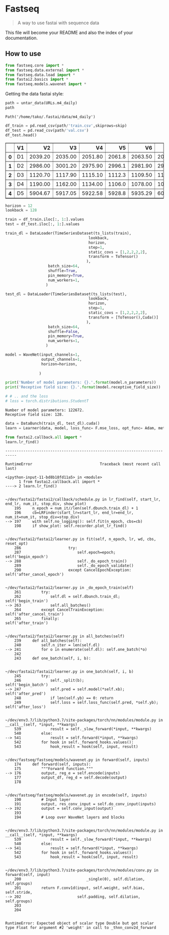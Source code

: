 <!--

#################################################
### THIS FILE WAS AUTOGENERATED! DO NOT EDIT! ###
#################################################
# file to edit: nbs/index.ipynb
# command to build the docs after a change: nbdev_build_docs

-->

# Fastseq

> A way to use fastai with sequence data


This file will become your README and also the index of your documentation.

## How to use
<div class="codecell" markdown="1">
<div class="input_area" markdown="1">

```python
from fastseq.core import *
from fastseq.data.external import *
from fastseq.data.load import *
from fastai2.basics import *
from fastseq.models.wavenet import *
```

</div>

</div>

Getting the data fastai style:
<div class="codecell" markdown="1">
<div class="input_area" markdown="1">

```python
path = untar_data(URLs.m4_daily)
path
```

</div>
<div class="output_area" markdown="1">




    Path('/home/tako/.fastai/data/m4_daily')



</div>

</div>
<div class="codecell" markdown="1">
<div class="input_area" markdown="1">

```python
df_train = pd.read_csv(path/'train.csv',skiprows=skip)
df_test = pd.read_csv(path/'val.csv')
df_test.head()
```

</div>
<div class="output_area" markdown="1">




<div>
<style scoped>
    .dataframe tbody tr th:only-of-type {
        vertical-align: middle;
    }

    .dataframe tbody tr th {
        vertical-align: top;
    }

    .dataframe thead th {
        text-align: right;
    }
</style>
<table border="1" class="dataframe">
  <thead>
    <tr style="text-align: right;">
      <th></th>
      <th>V1</th>
      <th>V2</th>
      <th>V3</th>
      <th>V4</th>
      <th>V5</th>
      <th>V6</th>
      <th>V7</th>
      <th>V8</th>
      <th>V9</th>
      <th>V10</th>
      <th>V11</th>
      <th>V12</th>
      <th>V13</th>
      <th>V14</th>
      <th>V15</th>
    </tr>
  </thead>
  <tbody>
    <tr>
      <th>0</th>
      <td>D1</td>
      <td>2039.20</td>
      <td>2035.00</td>
      <td>2051.80</td>
      <td>2061.8</td>
      <td>2063.50</td>
      <td>2069.5</td>
      <td>2054.00</td>
      <td>2057.00</td>
      <td>2062.80</td>
      <td>2066.40</td>
      <td>2067.40</td>
      <td>2071.40</td>
      <td>2083.80</td>
      <td>2080.60</td>
    </tr>
    <tr>
      <th>1</th>
      <td>D2</td>
      <td>2986.00</td>
      <td>3001.20</td>
      <td>2975.90</td>
      <td>2996.1</td>
      <td>2981.90</td>
      <td>2985.5</td>
      <td>2975.80</td>
      <td>2956.20</td>
      <td>2964.70</td>
      <td>2989.00</td>
      <td>2991.40</td>
      <td>3024.90</td>
      <td>3070.80</td>
      <td>3076.90</td>
    </tr>
    <tr>
      <th>2</th>
      <td>D3</td>
      <td>1120.70</td>
      <td>1117.90</td>
      <td>1115.10</td>
      <td>1112.3</td>
      <td>1109.50</td>
      <td>1106.7</td>
      <td>1103.90</td>
      <td>1101.10</td>
      <td>1098.30</td>
      <td>1095.50</td>
      <td>1092.70</td>
      <td>1089.90</td>
      <td>1087.10</td>
      <td>1084.30</td>
    </tr>
    <tr>
      <th>3</th>
      <td>D4</td>
      <td>1190.00</td>
      <td>1162.00</td>
      <td>1134.00</td>
      <td>1106.0</td>
      <td>1078.00</td>
      <td>1050.0</td>
      <td>1022.00</td>
      <td>994.00</td>
      <td>966.00</td>
      <td>938.00</td>
      <td>910.00</td>
      <td>1428.00</td>
      <td>1400.00</td>
      <td>1372.00</td>
    </tr>
    <tr>
      <th>4</th>
      <td>D5</td>
      <td>5904.67</td>
      <td>5917.05</td>
      <td>5922.58</td>
      <td>5928.8</td>
      <td>5935.29</td>
      <td>6002.8</td>
      <td>6009.47</td>
      <td>6014.82</td>
      <td>6020.19</td>
      <td>6072.49</td>
      <td>6077.72</td>
      <td>6080.23</td>
      <td>6082.75</td>
      <td>6108.07</td>
    </tr>
  </tbody>
</table>
</div>



</div>

</div>
<div class="codecell" markdown="1">
<div class="input_area" markdown="1">

```python
horizon = 12
lookback = 128
```

</div>

</div>
<div class="codecell" markdown="1">
<div class="input_area" markdown="1">

```python
train = df_train.iloc[:, 1:].values
test = df_test.iloc[:, 1:].values
```

</div>

</div>
<div class="codecell" markdown="1">
<div class="input_area" markdown="1">

```python
train_dl = DataLoader(TimeSeriesDataset(ts_lists(train),
                                     lookback,
                                     horizon,
                                     step=1,
                                     static_covs = [1,2,2,2,2],
                                     transform = ToTensor()
                                    ),
                   batch_size=64,
                   shuffle=True,
                   pin_memory=True,
                   num_workers=1,                  
                  )

test_dl = DataLoader(TimeSeriesDataset(ts_lists(test),
                                     lookback,
                                     horizon,
                                     step=1,
                                     static_covs = [1,2,2,2,2],
                                     transform = [ToTensor(),Cuda()]
                                    ),
                   batch_size=64,
                   shuffle=False,
                   pin_memory=True,
                   num_workers=1,                  
                  )
```

</div>

</div>
<div class="codecell" markdown="1">
<div class="input_area" markdown="1">

```python
model = WaveNet(input_channels=1,
                output_channels=1,
                horizon=horizon,
                    
               )

print('Number of model parameters: {}.'.format(model.n_parameters))
print('Receptive field size: {}.'.format(model.receptive_field_size))

# # .. and the loss
# loss = torch.distributions.StudentT
```

</div>
<div class="output_area" markdown="1">

    Number of model parameters: 122672.
    Receptive field size: 128.


</div>

</div>
<div class="codecell" markdown="1">
<div class="input_area" markdown="1">

```python
data = DataBunch(train_dl, test_dl).cuda()
learn = Learner(data, model, loss_func= F.mse_loss, opt_func= Adam, metrics=accuracy)
```

</div>

</div>
<div class="codecell" markdown="1">
<div class="input_area" markdown="1">

```python
from fastai2.callback.all import *
learn.lr_find()
```

</div>
<div class="output_area" markdown="1">






    ---------------------------------------------------------------------------

    RuntimeError                              Traceback (most recent call last)

    <ipython-input-11-bd8b18fd11a5> in <module>
          1 from fastai2.callback.all import *
    ----> 2 learn.lr_find()
    

    ~/dev/fastai2/fastai2/callback/schedule.py in lr_find(self, start_lr, end_lr, num_it, stop_div, show_plot)
        195     n_epoch = num_it//len(self.dbunch.train_dl) + 1
        196     cb=LRFinder(start_lr=start_lr, end_lr=end_lr, num_it=num_it, stop_div=stop_div)
    --> 197     with self.no_logging(): self.fit(n_epoch, cbs=cb)
        198     if show_plot: self.recorder.plot_lr_find()


    ~/dev/fastai2/fastai2/learner.py in fit(self, n_epoch, lr, wd, cbs, reset_opt)
        286                     try:
        287                         self.epoch=epoch;          self('begin_epoch')
    --> 288                         self._do_epoch_train()
        289                         self._do_epoch_validate()
        290                     except CancelEpochException:   self('after_cancel_epoch')


    ~/dev/fastai2/fastai2/learner.py in _do_epoch_train(self)
        261         try:
        262             self.dl = self.dbunch.train_dl;                  self('begin_train')
    --> 263             self.all_batches()
        264         except CancelTrainException:                         self('after_cancel_train')
        265         finally:                                             self('after_train')


    ~/dev/fastai2/fastai2/learner.py in all_batches(self)
        239     def all_batches(self):
        240         self.n_iter = len(self.dl)
    --> 241         for o in enumerate(self.dl): self.one_batch(*o)
        242 
        243     def one_batch(self, i, b):


    ~/dev/fastai2/fastai2/learner.py in one_batch(self, i, b)
        245         try:
        246             self._split(b);                                  self('begin_batch')
    --> 247             self.pred = self.model(*self.xb);                self('after_pred')
        248             if len(self.yb) == 0: return
        249             self.loss = self.loss_func(self.pred, *self.yb); self('after_loss')


    ~/dev/env3.7/lib/python3.7/site-packages/torch/nn/modules/module.py in __call__(self, *input, **kwargs)
        539             result = self._slow_forward(*input, **kwargs)
        540         else:
    --> 541             result = self.forward(*input, **kwargs)
        542         for hook in self._forward_hooks.values():
        543             hook_result = hook(self, input, result)


    ~/dev/fastseq/fastseq/models/wavenet.py in forward(self, inputs)
        174     def forward(self, inputs):
        175         """Forward function."""
    --> 176         output, reg_e = self.encode(inputs)
        177         output_df, reg_d = self.decode(output)
        178 


    ~/dev/fastseq/fastseq/models/wavenet.py in encode(self, inputs)
        190         # Input layer
        191         output, res_conv_input = self.do_conv_input(inputs)
    --> 192         output = self.conv_input(output)
        193 
        194         # Loop over WaveNet layers and blocks


    ~/dev/env3.7/lib/python3.7/site-packages/torch/nn/modules/module.py in __call__(self, *input, **kwargs)
        539             result = self._slow_forward(*input, **kwargs)
        540         else:
    --> 541             result = self.forward(*input, **kwargs)
        542         for hook in self._forward_hooks.values():
        543             hook_result = hook(self, input, result)


    ~/dev/env3.7/lib/python3.7/site-packages/torch/nn/modules/conv.py in forward(self, input)
        200                             _single(0), self.dilation, self.groups)
        201         return F.conv1d(input, self.weight, self.bias, self.stride,
    --> 202                         self.padding, self.dilation, self.groups)
        203 
        204 


    RuntimeError: Expected object of scalar type Double but got scalar type Float for argument #2 'weight' in call to _thnn_conv2d_forward


</div>

</div>
